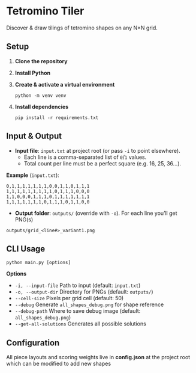 # Tetromino Tiler

Discover & draw tilings of tetromino shapes on any N×N grid.

## Setup

1. **Clone the repository**  

2. **Install Python**  

3. **Create & activate a virtual environment**  
   ```
   python -m venv venv
   ```

4. **Install dependencies**  
   ```
   pip install -r requirements.txt
   ```

## Input & Output

- **Input file**: `input.txt` at project root (or pass `-i` to point elsewhere).  
  - Each line is a comma-separated list of `0`/`1` values.  
  - Total count per line must be a perfect square (e.g. 16, 25, 36…).

**Example** (`input.txt`):

```
0,1,1,1,1,1,1,1,0,0,1,1,0,1,1,1
1,1,1,1,1,1,1,1,1,0,1,1,1,0,0,0
1,1,0,0,0,1,1,1,0,1,1,1,1,1,1,1
1,1,1,1,1,1,1,0,1,1,1,0,1,1,0,0
```

- **Output folder**: `outputs/` (override with `-o`). 
For each line you’ll get PNG(s)
```
outputs/grid_<line#>_variant1.png
```

## CLI Usage

```
python main.py [options]
```

**Options**  
- `-i, --input-file`    Path to input (default: `input.txt`)  
- `-o, --output-dir`    Directory for PNGs (default: `outputs/`)  
- `--cell-size`         Pixels per grid cell (default: 50)  
- `--debug`             Generate `all_shapes_debug.png` for shape reference  
- `--debug-path`        Where to save debug image (default: `all_shapes_debug.png`)
- `--get-all-solutions` Generates all possible solutions

## Configuration

All piece layouts and scoring weights live in **config.json** at the project root which can be modified to add new shapes
